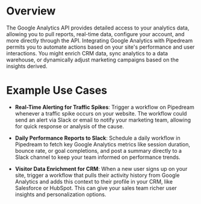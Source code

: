 # Overview

The Google Analytics API provides detailed access to your analytics data, allowing you to pull reports, real-time data, configure your account, and more directly through the API. Integrating Google Analytics with Pipedream permits you to automate actions based on your site's performance and user interactions. You might enrich CRM data, sync analytics to a data warehouse, or dynamically adjust marketing campaigns based on the insights derived.

# Example Use Cases

- **Real-Time Alerting for Traffic Spikes**: Trigger a workflow on Pipedream whenever a traffic spike occurs on your website. The workflow could send an alert via Slack or email to notify your marketing team, allowing for quick response or analysis of the cause.

- **Daily Performance Reports to Slack**: Schedule a daily workflow in Pipedream to fetch key Google Analytics metrics like session duration, bounce rate, or goal completions, and post a summary directly to a Slack channel to keep your team informed on performance trends.

- **Visitor Data Enrichment for CRM**: When a new user signs up on your site, trigger a workflow that pulls their activity history from Google Analytics and adds this context to their profile in your CRM, like Salesforce or HubSpot. This can give your sales team richer user insights and personalization options.
